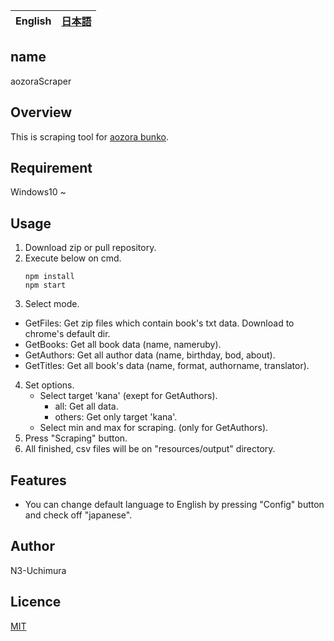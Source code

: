 <table>
	<thead>
    	<tr>
      		<th style="text-align:center">English</th>
      		<th style="text-align:center"><a href="README-ja.md">日本語</a></th>
    	</tr>
  	</thead>
</table>

## name

aozoraScraper

## Overview

This is scraping tool for [aozora bunko](https://www.aozora.gr.jp/).

## Requirement

Windows10 ~

## Usage

1. Download zip or pull repository.
2. Execute below on cmd.
   ```
   npm install
   npm start
   ```
3. Select mode.

- GetFiles: Get zip files which contain book's txt data. Download to chrome's default dir.
- GetBooks: Get all book data (name, nameruby).
- GetAuthors: Get all author data (name, birthday, bod, about).
- GetTitles: Get all book's data (name, format, authorname, translator).

4. Set options.
   - Select target 'kana' (exept for GetAuthors).
     - all: Get all data.
     - others: Get only target 'kana'.
   - Select min and max for scraping. (only for GetAuthors).
5. Press "Scraping" button.
6. All finished, csv files will be on "resources/output" directory.

## Features

- You can change default language to English by pressing "Config" button and check off "japanese".

## Author

N3-Uchimura

## Licence

[MIT](https://mit-license.org/)
